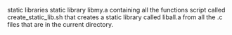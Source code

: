 static libraries static library libmy.a containing all the functions script called create_static_lib.sh that creates a static library called liball.a from all the .c files that are in the current directory.
